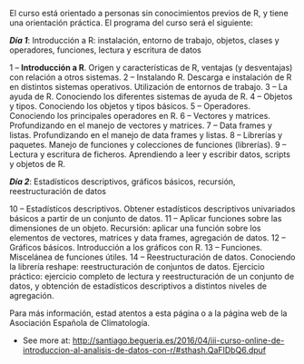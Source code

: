 El curso está orientado a personas sin conocimientos previos de R, y tiene una orientación práctica. El programa del curso será el siguiente:

***Día 1***: Introducción a R: instalación, entorno de trabajo, objetos, clases y operadores, funciones, lectura y escritura de datos

1 – **Introducción a R**.   Origen y características de R, ventajas (y desventajas) con relación a otros sistemas.
2 – Instalando R. Descarga e instalación de R en distintos sistemas operativos. Utilización de entornos de trabajo.
3 – La ayuda de R. Conociendo los diferentes sistemas de ayuda de R.
4 – Objetos y tipos. Conociendo los objetos y tipos básicos.
5 – Operadores. Conociendo los principales operadores en R.
6 – Vectores y matrices. Profundizando en el manejo de vectores y matrices.
7 – Data frames y listas. Profundizando en el manejo de data frames y listas.
8 – Librerías y paquetes. Manejo de funciones y colecciones de funciones (librerías).
9 – Lectura y escritura de ficheros. Aprendiendo a leer y escribir datos, scripts y objetos de R.

***Día 2***:   Estadísticos descriptivos, gráficos básicos, recursión, reestructuración de datos

10 – Estadísticos descriptivos. Obtener estadísticos descriptivos univariados básicos a partir de un conjunto de datos.
11 – Aplicar funciones sobre las dimensiones de un objeto. Recursión: aplicar una función sobre los elementos de vectores, matrices y data frames, agregación de datos.
12 – Gráficos básicos. Introducción a los gráficos con R.
13 – Funciones. Miscelánea de funciones útiles.
14 – Reestructuración de datos. Conociendo la librería reshape: reestructuración de conjuntos de datos.
Ejercicio práctico: ejercicio completo de lectura y reestructuración de un conjunto de datos, y obtención de estadísticos descriptivos a distintos niveles de agregación.


Para más información, estad atentos a esta página o a la página web de la Asociación Española de Climatología.
- See more at: http://santiago.begueria.es/2016/04/iii-curso-online-de-introduccion-al-analisis-de-datos-con-r/#sthash.QaFIDbQ6.dpuf
